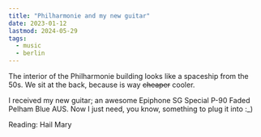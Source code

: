 ```yaml
---
title: "Philharmonie and my new guitar"
date: 2023-01-12
lastmod: 2024-05-29
tags:
  - music
  - berlin
---
```


The interior of the Philharmonie building looks like a spaceship from the 50s. We sit at the back, because is way ~~cheaper~~ cooler.

I received my new guitar; an awesome Epiphone SG Special P-90 Faded Pelham Blue AUS. Now I just need, you know, something to plug it into :_)

Reading: Hail Mary